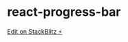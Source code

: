# react-progress-bar

[Edit on StackBlitz ⚡️](https://stackblitz.com/edit/stackblitz-starters-j2ybt6)